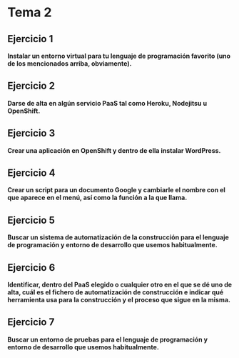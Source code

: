 
Tema 2
======

Ejercicio 1
-----------

**Instalar un entorno virtual para tu lenguaje de programación favorito (uno de los mencionados arriba, obviamente).**


Ejercicio 2
-----------

**Darse de alta en algún servicio PaaS tal como Heroku, Nodejitsu u OpenShift.**


Ejercicio 3
-----------

**Crear una aplicación en OpenShift y dentro de ella instalar WordPress.**


Ejercicio 4
-----------

**Crear un script para un documento Google y cambiarle el nombre con el que aparece en el menú, así como la función a la que llama.**


Ejercicio 5
-----------

**Buscar un sistema de automatización de la construcción para el lenguaje de programación y entorno de desarrollo que usemos habitualmente.**


Ejercicio 6
-----------

**Identificar, dentro del PaaS elegido o cualquier otro en el que se dé uno de alta, cuál es el fichero de automatización de construcción e indicar qué herramienta usa para la construcción y el proceso que sigue en la misma.**


Ejercicio 7
-----------

**Buscar un entorno de pruebas para el lenguaje de programación y entorno de desarrollo que usemos habitualmente.**

